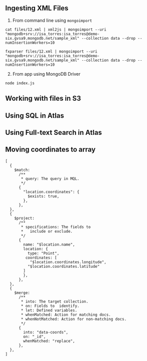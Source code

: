 
## Ingesting XML Files

1. From command line using `mongoimport`
```
cat files/12.xml | xml2js | mongoimport --uri "mongodb+srv://isa_torres:isa_torres@demo-six.gvsa9.mongodb.net/sample_xml" --collection data --drop --numInsertionWorkers=10
```

```
fxparser files/12.xml | mongoimport --uri "mongodb+srv://isa_torres:isa_torres@demo-six.gvsa9.mongodb.net/sample_xml" --collection data --drop --numInsertionWorkers=10
```

2. From app using MongoDB Driver
```
node index.js
 ```

## Working with files in S3


## Using SQL in Atlas

## Using Full-text Search in Atlas

## Moving coordinates to array
```
[
  {
    $match:
      /**
       * query: The query in MQL.
       */
      {
        "location.coordinates": {
          $exists: true,
        },
      },
  },
  {
    $project:
      /**
       * specifications: The fields to
       *   include or exclude.
       */
      {
        name: "$location.name",
        location: {
          type: "Point",
         coordinates: [
           "$location.coordinates.longitude",
          "$location.coordinates.latitude"
        ]
        },
      },
  },
  {
    $merge:
      /**
       * into: The target collection.
       * on: Fields to  identify.
       * let: Defined variables.
       * whenMatched: Action for matching docs.
       * whenNotMatched: Action for non-matching docs.
       */
      {
        into: "data-coords",
        on: "_id",
        whenMatched: "replace",
      },
  },
]
```
